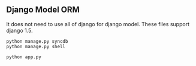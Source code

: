 ## Django Model ORM
It does not need to use all of django for django model.
These files support django 1.5.

~~~
python manage.py syncdb
python manage.py shell

python app.py
~~~
